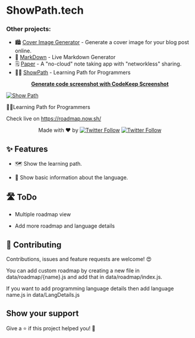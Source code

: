 # ShowPath.tech

### Other projects:

- 🏙 [Cover Image Generator](https://github.com/PJijin/Cover-Image-Generator) - Generate a cover image for your blog post online.
- 🔖 [MarkDown](https://github.com/JP1016/Markdown) - Live Markdown Generator
- 🗒 [Paper](https://github.com/JP1016/Paper) - A "no-cloud" note taking app with "networkless" sharing.
- 👨‍💻 [ShowPath](https://github.com/PJijin/Show-Path) - Learning Path for Programmers


<p align="center">
 <b>  <a href="https://codekeep.io/screenshot">Generate code screenshot with CodeKeep Screenshot</a>   </b>
</p>


[![Show Path](https://github.com/PJijin/Show-Path/blob/master/preview.png?raw=true 'Show Path')]()

👨‍💻Learning Path for Programmers

Check live on https://roadmap.now.sh/

  <p align="center">
   Made with ❤️ by <a href="https://twitter.com/jp1016v1"><img alt="Twitter Follow" src="https://img.shields.io/twitter/follow/jp1016v1?style=social"></a>
<a href="https://twitter.com/PJijin"><img alt="Twitter Follow" src="https://img.shields.io/twitter/follow/PJijin?style=social"></a>
  </p>
 

## ✨ Features

-   🗺 Show the learning path.

-   📝 Show basic information about the language.


## 🛣 ToDo

-   Multiple roadmap view

-   Add more roadmap and language details

## 🤝 Contributing

Contributions, issues and feature requests are welcome! 😍

You can add custom roadmap by creating a new file in data/roadmap/{name}.js and add that in data/roadmap/index.js.

If you want to add programming language details then add language name.js in data/LangDetails.js

## Show your support

Give a ⭐️ if this project helped you! 🥰

